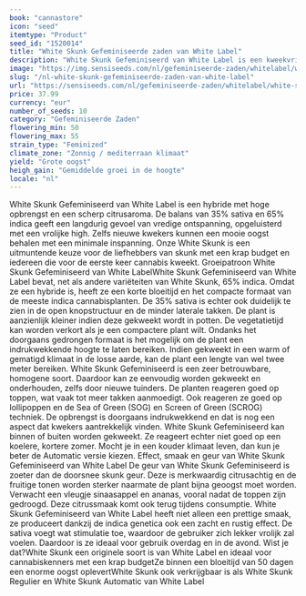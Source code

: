 ```yaml
---
book: "cannastore"
icon: "seed"
itemtype: "Product"
seed_id: "1520014"
title: "White Skunk Gefeminiseerde zaden van White Label"
description: "White Skunk Gefeminiseerd van White Label is een kweekvriendelijke soort met 65% indica en 35% sativa. Ze heeft een grote opbrengst en een citrussmaak."
image: "https://img.sensiseeds.com/nl/gefeminiseerde-zaden/whitelabel/white-skunk-gefeminiseerd-image.png"
slug: "/nl-white-skunk-gefeminiseerde-zaden-van-white-label"
url: "https://sensiseeds.com/nl/gefeminiseerde-zaden/whitelabel/white-skunk-gefeminiseerd?a_aid=cannastore"
price: 37.99
currency: "eur"
number_of_seeds: 10
category: "Gefeminiseerde Zaden"
flowering_min: 50
flowering_max: 55
strain_type: "Feminized"
climate_zone: "Zonnig / mediterraan klimaat"
yield: "Grote oogst"
heigh_gain: "Gemiddelde groei in de hoogte"
locale: "nl"
---
```

White Skunk Gefeminiseerd van White Label is een hybride met hoge opbrengst en een scherp citrusaroma. De balans van 35% sativa en 65% indica geeft een langdurig gevoel van vredige ontspanning, opgeluisterd met een vrolijke high. Zelfs nieuwe kwekers kunnen een mooie oogst behalen met een minimale inspanning. Onze White Skunk is een uitmuntende keuze voor de liefhebbers van skunk met een krap budget en iedereen die voor de eerste keer cannabis kweekt. Groeipatroon White Skunk Gefeminiseerd van White LabelWhite Skunk Gefeminiseerd van White Label bevat, net als andere variëteiten van White Skunk, 65% indica. Omdat ze een hybride is, heeft ze een korte bloeitijd en het compacte formaat van de meeste indica cannabisplanten. De 35% sativa is echter ook duidelijk te zien in de open knopstructuur en de minder laterale takken. De plant is aanzienlijk kleiner indien deze gekweekt wordt in potten. De vegetatietijd kan worden verkort als je een compactere plant wilt. Ondanks het doorgaans gedrongen formaat is het mogelijk om de plant een indrukwekkende hoogte te laten bereiken. Indien gekweekt in een warm of gematigd klimaat in de losse aarde, kan de plant een lengte van wel twee meter bereiken. White Skunk Gefeminiseerd is een zeer betrouwbare, homogene soort. Daardoor kan ze eenvoudig worden gekweekt en onderhouden, zelfs door nieuwe tuinders. De planten reageren goed op toppen, wat vaak tot meer takken aanmoedigt. Ook reageren ze goed op lollipoppen en de Sea of Green (SOG) en Screen of Green (SCROG) techniek. De opbrengst is doorgaans indrukwekkend en dat is nog een aspect dat kwekers aantrekkelijk vinden. White Skunk Gefeminiseerd kan binnen of buiten worden gekweekt. Ze reageert echter niet goed op een koelere, kortere zomer. Mocht je in een kouder klimaat leven, dan kun je beter de Automatic versie kiezen. Effect, smaak en geur van White Skunk Gefeminiseerd van White Label De geur van White Skunk Gefeminiseerd is zoeter dan de doorsnee skunk geur. Deze is merkwaardig citrusachtig en de fruitige tonen worden sterker naarmate de plant bijna geoogst moet worden. Verwacht een vleugje sinaasappel en ananas, vooral nadat de toppen zijn gedroogd. Deze citrussmaak komt ook terug tijdens consumptie. White Skunk Gefeminiseerd van White Label heeft niet alleen een prettige smaak, ze produceert dankzij de indica genetica ook een zacht en rustig effect. De sativa voegt wat stimulatie toe, waardoor de gebruiker zich lekker vrolijk zal voelen. Daardoor is ze ideaal voor gebruik overdag en in de avond. Wist je dat?White Skunk een originele soort is van White Label en ideaal voor cannabiskenners met een krap budgetZe binnen een bloeitijd van 50 dagen een enorme oogst oplevertWhite Skunk ook verkrijgbaar is als White Skunk Regulier en White Skunk Automatic van White Label
